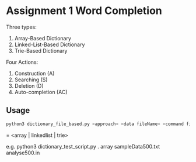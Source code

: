 # Assignment 1 Word Completion

Three types:
1. Array-Based Dictionary
2. Linked-List-Based Dictionary
3. Trie-Based Dictionary

Four Actions:
1. Construction (A)
2. Searching (S)
3. Deletion (D)
4. Auto-completion (AC)


## Usage
```bash
python3 dictionary_file_based.py <approach> <data fileName> <command fileName> <output fileName>
```

 <approach> = <array | linkedlist | trie>
 
e.g. python3 dictionary_test_script.py . array sampleData500.txt analyse500.in